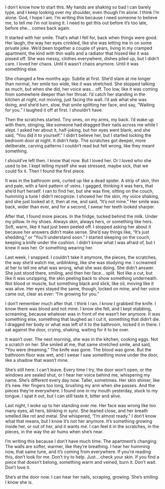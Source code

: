 I don’t know how to start this. My hands are shaking so bad I can barely type, and I keep looking over my shoulder, even though I’m alone. I think I’m alone. God, I hope I am. I’m writing this because I need someone to believe me, to tell me I’m not losing it. I need to get this out before it’s too late, before she… comes back again.

It started with her smile. That’s what I fell for, back when things were good. Her laugh, the way her eyes crinkled, like she was letting me in on some private joke. We’d been together a couple of years, living in my cramped apartment, the kind with thin walls and a radiator that hissed like it was pissed off. She was messy, clothes everywhere, dishes piled up, but I didn’t care. I loved her chaos. Until it wasn’t chaos anymore. Until it was something else.

She changed a few months ago. Subtle at first. She’d stare at me longer than normal, her smile too wide, like it was stretched. She stopped talking as much, but when she did, her voice was… off. Too low, like it was coming from somewhere deeper than her throat. I’d catch her standing in the kitchen at night, not moving, just facing the wall. I’d ask what she was doing, and she’d turn, slow, that smile splitting her face, and say, “Waiting for you.” I laughed it off at first. I shouldn’t have.

Then the scratches started. Tiny ones, on my arms, my back. I’d wake up with them, stinging, like someone had dragged their nails across me while I slept. I asked her about it, half-joking, but her eyes went blank, and she said, “You did it to yourself.” I didn’t believe her, but I started locking the bedroom door at night. It didn’t help. The scratches got deeper, more deliberate, carving patterns I couldn’t read but felt wrong, like they meant something.

I should’ve left then. I know that now. But I loved her. Or I loved who she used to be. I kept telling myself she was stressed, maybe sick, that we could fix it. Then I found the first piece.

It was in the bathroom sink, curled up like a dead spider. A strip of skin, thin and pale, with a faint pattern of veins. I gagged, thinking it was hers, that she’d hurt herself. I ran to find her, but she was fine, sitting on the couch, humming a tune I didn’t recognize. I showed her the skin, my voice shaking, and she just looked at it, then at me, and said, “It’s not mine.” Her smile was back, wider than ever, and for a second, I swear her teeth looked sharper.

After that, I found more pieces. In the fridge, tucked behind the milk. Under my pillow. In my shoes. Always skin, always hers, or something like hers. Soft, warm, like it had just been peeled off. I stopped asking her about it because her answers didn’t make sense. She’d say things like, “It’s just shedding,” or “You’ll understand soon.” I started sleeping on the couch, keeping a knife under the cushion. I didn’t know what I was afraid of, but I knew it was her. Or something wearing her.

Last week, I snapped. I couldn’t take it anymore, the pieces, the scratches, the way she’d watch me, unblinking, like she was studying me. I screamed at her to tell me what was wrong, what she was doing. She didn’t answer. She just stood there, smiling, and then her face… split. Not like a cut, but like it was unzipping, the skin peeling back to show something underneath. Not blood or muscle, but something black and slick, like oil, moving like it was alive. Her eyes stayed the same, though, locked on mine, and her voice came out, clear as ever: “I’m growing for you.”

I don’t remember much after that. I think I ran. I know I grabbed the knife. I know there was blood and not mine. I know she fell, and I kept stabbing, screaming, because whatever was in front of me wasn’t her anymore. It was something else, something that laughed as I cut it, something that didn’t die. I dragged her body or what was left of it to the bathroom, locked it in there. I sat against the door, crying, shaking, waiting for it to be over.

It wasn’t over. The next morning, she was in the kitchen, cooking eggs. Not a scratch on her. She smiled at me, that same stretched smile, and said, “You were dreaming.” The knife was gone. The blood was gone. But the bathroom floor was wet, and I swear I saw something move under the door, like a shadow that wasn’t mine.

She’s still here. I can’t leave. Every time I try, the door won’t open, or the windows are sealed shut, or I hear her voice behind me, whispering my name. She’s different every day now. Taller, sometimes. Her skin shinier, like it’s new. Her fingers too long, brushing my arm when she passes. And the pieces they’re everywhere. I found one in my mouth yesterday, stuck to my tongue. I spat it out, but I can still taste it, bitter and alive.

Last night, I woke up to her standing over me. Her face was wrong like too many eyes, all hers, blinking in sync. She leaned close, and her breath smelled like rot and metal. She whispered, “I’m almost ready.” I don’t know what that means, but I know it’s not her anymore. It’s something growing inside her, or out of her, and it wants me. I can feel it in the scratches, in the pieces, in the way the air hums when she’s near.

I’m writing this because I don’t have much time. The apartment’s changing. The walls are softer, warmer, like they’re breathing. I hear her humming now, that same tune, and it’s coming from everywhere. If you’re reading this, don’t look for me. Don’t try to help. Just… check your skin. If you find a piece that doesn’t belong, something warm and veined, burn it. Don’t wait. Don’t love it.

She’s at the door now. I can hear her nails, scraping, growing. She’s smiling. I know she is.